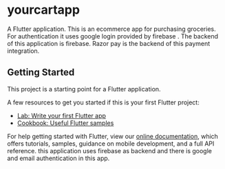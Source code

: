 # yourcartapp

A Flutter application. This is an ecommerce app for purchasing groceries. For authentication it uses google login provided by firebase .
The backend of this application is firebase.
Razor pay is the backend of this payment integration.

## Getting Started

This project is a starting point for a Flutter application.

A few resources to get you started if this is your first Flutter project:

- [Lab: Write your first Flutter app](https://flutter.dev/docs/get-started/codelab)
- [Cookbook: Useful Flutter samples](https://flutter.dev/docs/cookbook)

For help getting started with Flutter, view our
[online documentation](https://flutter.dev/docs), which offers tutorials,
samples, guidance on mobile development, and a full API reference.
this application uses firebase as backend and there is google and email authentication in this app.
